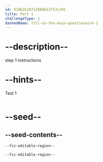 ```yaml
---
id: 61862b10712669613753c201
title: Part 1
challengeType: 1
dashedName: fill-in-the-main-questionaire-1
---
```



# --description--

step 1 instructions

# --hints--

Test 1

```js

```

# --seed--

## --seed-contents--

```html
--fcc-editable-region--

--fcc-editable-region--
```

